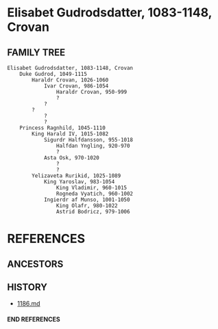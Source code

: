 # Elisabet Gudrodsdatter, 1083-1148, Crovan

## FAMILY TREE
```
Elisabet Gudrodsdatter, 1083-1148, Crovan
	Duke Gudrod, 1049-1115
		Haraldr Crovan, 1026-1060
			Ivar Crovan, 986-1054
				Haraldr Crovan, 950-999
				?
			?
		?
			?
			?
	Princess Ragnhild, 1045-1110
		King Harald IV, 1015-1082
			Sigurdr Halfdansson, 955-1018
				Halfdan Yngling, 920-970
				?
			Asta Osk, 970-1020
				?
				?
		Yelizaveta Rurikid, 1025-1089
			King Yaroslav, 983-1054
				King Vladimir, 960-1015
				Rogneda Vyatich, 960-1002
			Ingierdr af Munso, 1001-1050
				King Olafr, 980-1022
				Astrid Bodricz, 979-1006
```


# REFERENCES

## ANCESTORS

## HISTORY
* [1186.md](../h/1186.md)
#### END REFERENCES